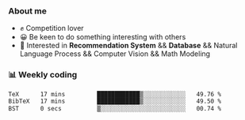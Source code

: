 ### About me

- ✊ Competition lover
- 😀 Be keen to do something interesting with others
- 🎈 Interested in **Recommendation System** && **Database** && Natural Language Process && Computer Vision && Math Modeling


### 📊 Weekly coding
<!--START_SECTION:waka-->

```txt
TeX      17 mins         ████████████▒░░░░░░░░░░░░   49.76 %
BibTeX   17 mins         ████████████▒░░░░░░░░░░░░   49.50 %
BST      0 secs          ▒░░░░░░░░░░░░░░░░░░░░░░░░   00.74 %
```

<!--END_SECTION:waka-->
